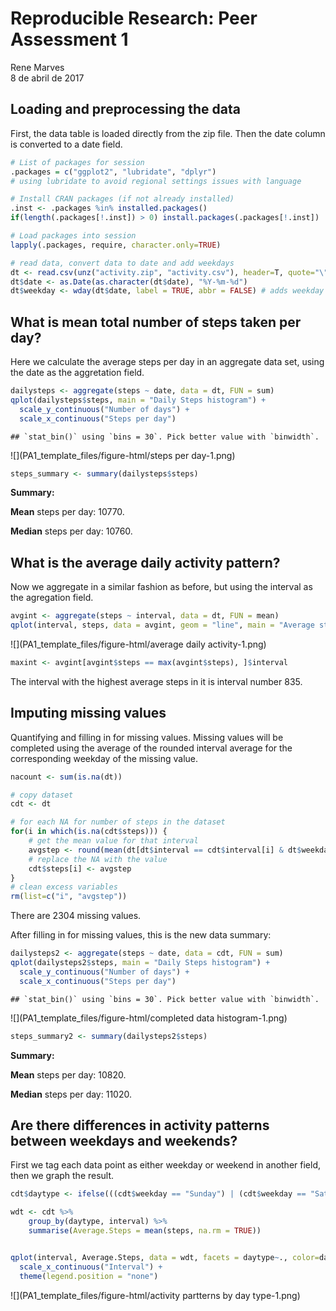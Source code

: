 # Reproducible Research: Peer Assessment 1
Rene Marves  
8 de abril de 2017  


## Loading and preprocessing the data
First, the data table is loaded directly from the zip file.  Then the date column is converted to a date field.


```r
# List of packages for session
.packages = c("ggplot2", "lubridate", "dplyr")
# using lubridate to avoid regional settings issues with language

# Install CRAN packages (if not already installed)
.inst <- .packages %in% installed.packages()
if(length(.packages[!.inst]) > 0) install.packages(.packages[!.inst])

# Load packages into session 
lapply(.packages, require, character.only=TRUE)

# read data, convert data to date and add weekdays
dt <- read.csv(unz("activity.zip", "activity.csv"), header=T, quote="\"", sep=",")
dt$date <- as.Date(as.character(dt$date), "%Y-%m-%d")
dt$weekday <- wday(dt$date, label = TRUE, abbr = FALSE) # adds weekday to the dataframe
```


## What is mean total number of steps taken per day?

Here we calculate the average steps per day in an aggregate data set, using the date as the aggretation field.


```r
dailysteps <- aggregate(steps ~ date, data = dt, FUN = sum)
qplot(dailysteps$steps, main = "Daily Steps histogram") +
  scale_y_continuous("Number of days") + 
  scale_x_continuous("Steps per day")
```

```
## `stat_bin()` using `bins = 30`. Pick better value with `binwidth`.
```

![](PA1_template_files/figure-html/steps per day-1.png)<!-- -->

```r
steps_summary <- summary(dailysteps$steps)
```

**Summary:**

**Mean** steps per day: 10770.

**Median** steps per day: 10760.


## What is the average daily activity pattern?

Now we aggregate in a similar fashion as before, but using the interval as the agregation field.


```r
avgint <- aggregate(steps ~ interval, data = dt, FUN = mean)
qplot(interval, steps, data = avgint, geom = "line", main = "Average steps per interval")
```

![](PA1_template_files/figure-html/average daily activity-1.png)<!-- -->

```r
maxint <- avgint[avgint$steps == max(avgint$steps), ]$interval
```

The interval with the highest average steps in it is interval number 835.

## Imputing missing values

Quantifying and filling in for missing values.  Missing values will be completed using the average of the rounded interval average for the corresponding weekday of the missing value.


```r
nacount <- sum(is.na(dt))

# copy dataset
cdt <- dt

# for each NA for number of steps in the dataset 
for(i in which(is.na(cdt$steps))) {
    # get the mean value for that interval
    avgstep <- round(mean(dt[dt$interval == cdt$interval[i] & dt$weekday == cdt$weekday[i], ]$steps, na.rm = TRUE))
    # replace the NA with the value
    cdt$steps[i] <- avgstep
}
# clean excess variables
rm(list=c("i", "avgstep"))
```

There are 2304 missing values.

After filling in for missing values, this is the new data summary:

```r
dailysteps2 <- aggregate(steps ~ date, data = cdt, FUN = sum)
qplot(dailysteps2$steps, main = "Daily Steps histogram") +
  scale_y_continuous("Number of days") + 
  scale_x_continuous("Steps per day")
```

```
## `stat_bin()` using `bins = 30`. Pick better value with `binwidth`.
```

![](PA1_template_files/figure-html/completed data histogram-1.png)<!-- -->

```r
steps_summary2 <- summary(dailysteps2$steps)
```

**Summary:**

**Mean** steps per day: 10820.

**Median** steps per day: 11020.

## Are there differences in activity patterns between weekdays and weekends?

First we tag each data point as either weekday or weekend in another field, then we graph the result.


```r
cdt$daytype <- ifelse(((cdt$weekday == "Sunday") | (cdt$weekday == "Saturday")),"weekend","weekday")

wdt <- cdt %>%
    group_by(daytype, interval) %>%
    summarise(Average.Steps = mean(steps, na.rm = TRUE))


qplot(interval, Average.Steps, data = wdt, facets = daytype~., color=daytype, geom="line", main = "Average Steps during the day, by day type") +
  scale_x_continuous("Interval") +
  theme(legend.position = "none")
```

![](PA1_template_files/figure-html/activity partterns by day type-1.png)<!-- -->

